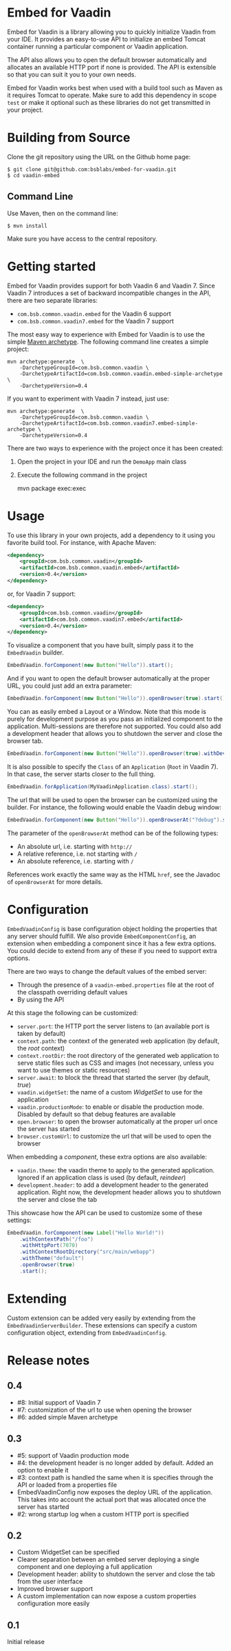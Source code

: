 # Embed for Vaadin

Embed for Vaadin is a library allowing you to quickly initialize Vaadin from your IDE. It provides an easy-to-use API to initialize an embed Tomcat container running a particular component or Vaadin application.

The API also allows you to open the default browser automatically and allocates an available HTTP port if none is provided. The API is extensible so that you can suit it you to your own needs.

Embed for Vaadin works best when used with a build tool such as Maven as it requires Tomcat to operate. Make sure to add this dependency in scope `test` or make it optional such as these libraries do not get transmitted in your project.

# Building from Source

Clone the git repository using the URL on the Github home page:

    $ git clone git@github.com:bsblabs/embed-for-vaadin.git
    $ cd vaadin-embed

## Command Line

Use Maven, then on the command line:

    $ mvn install

Make sure you have access to the central repository.

# Getting started

Embed for Vaadin provides support for both Vaadin 6 and Vaadin 7. Since Vaadin 7 introduces a set of backward incompatible changes in the API, there are two separate libraries:

* `com.bsb.common.vaadin.embed` for the Vaadin 6 support
* `com.bsb.common.vaadin7.embed` for the Vaadin 7 support

The most easy way to experience with Embed for Vaadin is to use the simple [Maven archetype](http://maven.apache.org/guides/introduction/introduction-to-archetypes.html). The following command line creates a simple project:

    mvn archetype:generate  \
        -DarchetypeGroupId=com.bsb.common.vaadin \
        -DarchetypeArtifactId=com.bsb.common.vaadin.embed-simple-archetype \
        -DarchetypeVersion=0.4

If you want to experiment with Vaadin 7 instead, just use:

    mvn archetype:generate  \
        -DarchetypeGroupId=com.bsb.common.vaadin \
        -DarchetypeArtifactId=com.bsb.common.vaadin7.embed-simple-archetype \
        -DarchetypeVersion=0.4


There are two ways to experience with the project once it has been created:

1. Open the project in your IDE and run the `DemoApp` main class
2. Execute the following command in the project

    mvn package exec:exec

# Usage

To use this library in your own projects, add a dependency to it using you favorite build tool. For instance, with Apache Maven:

```xml
<dependency>
    <groupId>com.bsb.common.vaadin</groupId>
    <artifactId>com.bsb.common.vaadin.embed</artifactId>
    <version>0.4</version>
</dependency>
```

or, for Vaadin 7 support:

```xml
<dependency>
    <groupId>com.bsb.common.vaadin</groupId>
    <artifactId>com.bsb.common.vaadin7.embed</artifactId>
    <version>0.4</version>
</dependency>
```

To visualize a component that you have built, simply pass it to the `EmbedVaadin` builder.

```java
EmbedVaadin.forComponent(new Button("Hello")).start();
```

And if you want to open the default browser automatically at the proper URL, you could just add an extra parameter:

```java
EmbedVaadin.forComponent(new Button("Hello")).openBrowser(true).start();
```

You can as easily embed a Layout or a Window. Note that this mode is purely for development purpose as you pass an initialized component to the application. Multi-sessions are therefore not supported. You could also add a development header that allows you to shutdown the server and close the browser tab.

```java
EmbedVaadin.forComponent(new Button("Hello")).openBrowser(true).withDevelopmentHeader(true).start();
```

It is also possible to specify the `Class` of an `Application` (`Root` in Vaadin 7). In that case, the server starts closer to the full thing.

```java
EmbedVaadin.forApplication(MyVaadinApplication.class).start();
```

The url that will be used to open the browser can be customized using the builder. For instance, the following would enable the Vaadin debug window:

```java
EmbedVaadin.forComponent(new Button("Hello")).openBrowserAt("?debug").start();
```

The parameter of the `openBrowserAt` method can be of the following types:

- An absolute url, i.e. starting with `http://`
- A relative reference, i.e. not starting with `/`
- An absolute reference, i.e. starting with `/`

References work exactly the same way as the HTML `href`, see the Javadoc of `openBrowserAt` for more details.

# Configuration

`EmbedVaadinConfig` is base configuration object holding the properties that any server should fulfill. We also provide `EmbedComponentConfig`, an extension when embedding a component since it has a few extra options. You could decide to extend from any of these if you need to support extra options.

There are two ways to change the default values of the embed server:

 - Through the presence of a `vaadin-embed.properties` file at the root of the classpath overriding default values
 - By using the API

At this stage the following can be customized:

 - `server.port`: the HTTP port the server listens to (an available port is taken by default)
 - `context.path`: the context of the generated web application (by default, the *root* context)
 - `context.rootDir`: the root directory of the generated web application to serve static files such as CSS and images (not necessary, unless you want to use themes or static resources)
 - `server.await`: to block the thread that started the server (by default, *true*)
 - `vaadin.widgetSet`: the name of a custom _WidgetSet_ to use for the application
 - `vaadin.productionMode`: to enable or disable the production mode. Disabled by default so that debug features are available
 - `open.browser`: to open the browser automatically at the proper url once the server has started
 - `browser.customUrl`: to customize the url that will be used to open the browser

When embedding a _component_, these extra options are also available:

- `vaadin.theme`: the vaadin theme to apply to the generated application. Ignored if an application class is used (by default, *reindeer*)
- `development.header`: to add a development header to the generated application. Right now, the development header allows you to shutdown the server and close the tab

This showcase how the API can be used to customize some of these settings:

```java
EmbedVaadin.forComponent(new Label("Hello World!"))
    .withContextPath("/foo")
    .withHttpPort(7070)
    .withContextRootDirectory("src/main/webapp")
    .withTheme("default")
    .openBrowser(true)
    .start();
```

# Extending

Custom extension can be added very easily by extending from the `EmbedVaadinServerBuilder`. These extensions can specify a custom configuration object, extending from `EmbedVaadinConfig`.

# Release notes

## 0.4

- #8: Initial support of Vaadin 7
- #7: customization of the url to use when opening the browser
- #6: added simple Maven archetype

## 0.3

- #5: support of Vaadin production mode
- #4: the development header is no longer added by default. Added an option to enable it
- #3: context path is handled the same when it is specifies through the API or loaded from a properties file
- EmbedVaadinConfig now exposes the deploy URL of the application. This takes into account the actual port that was allocated once the server has started
- #2: wrong startup log when a custom HTTP port is specified

## 0.2

* Custom WidgetSet can be specified
* Clearer separation between an embed server deploying a single component and one deploying a full application
* Development header: ability to shutdown the server and close the tab from the user interface
* Improved browser support
* A custom implementation can now expose a custom properties configuration more easily

## 0.1

Initial release

